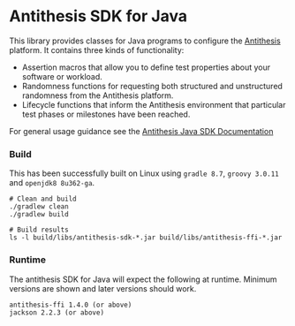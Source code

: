 # Antithesis SDK for Java

This library provides classes for Java programs to configure the [Antithesis](https://antithesis.com) platform. It contains three kinds of functionality:
* Assertion macros that allow you to define test properties about your software or workload.
* Randomness functions for requesting both structured and unstructured randomness from the Antithesis platform.
* Lifecycle functions that inform the Antithesis environment that particular test phases or milestones have been reached.

For general usage guidance see the [Antithesis Java SDK Documentation](https://antithesis.com/docs/using_antithesis/sdk/java/)

### Build
This has been successfully built on Linux using
`gradle 8.7`, `groovy 3.0.11` and `openjdk8 8u362-ga`.  

    # Clean and build
    ./gradlew clean
    ./gradlew build

    # Build results
    ls -l build/libs/antithesis-sdk-*.jar build/libs/antithesis-ffi-*.jar

### Runtime
The antithesis SDK for Java will expect the following
at runtime. Minimum versions are shown and later versions 
should work.

    antithesis-ffi 1.4.0 (or above)
    jackson 2.2.3 (or above)

